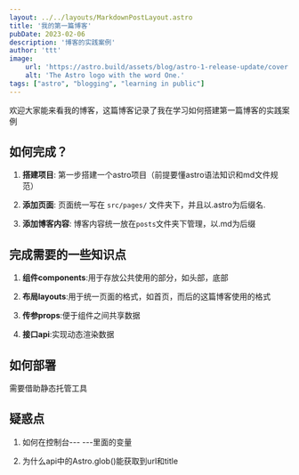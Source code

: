 ```yaml
---
layout: ../../layouts/MarkdownPostLayout.astro
title: '我的第一篇博客'
pubDate: 2023-02-06
description: '博客的实践案例'
author: 'ttt'
image:
    url: 'https://astro.build/assets/blog/astro-1-release-update/cover.jpeg' 
    alt: 'The Astro logo with the word One.'
tags: ["astro", "blogging", "learning in public"]
---
```

<!-- # My First Blog Post -->

<!-- Published on: 2022-07-01 -->

欢迎大家能来看我的博客，这篇博客记录了我在学习如何搭建第一篇博客的实践案例

## 如何完成？

1. **搭建项目**: 第一步搭建一个astro项目（前提要懂astro语法知识和md文件规范）

2. **添加页面**: 页面统一写在 `src/pages/` 文件夹下，并且以.astro为后缀名.

3. **添加博客内容**: 博客内容统一放在`posts`文件夹下管理，以.md为后缀

## 完成需要的一些知识点

1. **组件components**:用于存放公共使用的部分，如头部，底部

2. **布局layouts**:用于统一页面的格式，如首页，而后的这篇博客使用的格式

3. **传参props**:便于组件之间共享数据

4. **接口api**:实现动态渲染数据

## 如何部署
需要借助静态托管工具

## 疑惑点

1. 如何在控制台--- ---里面的变量

2. 为什么api中的Astro.glob()能获取到url和title

